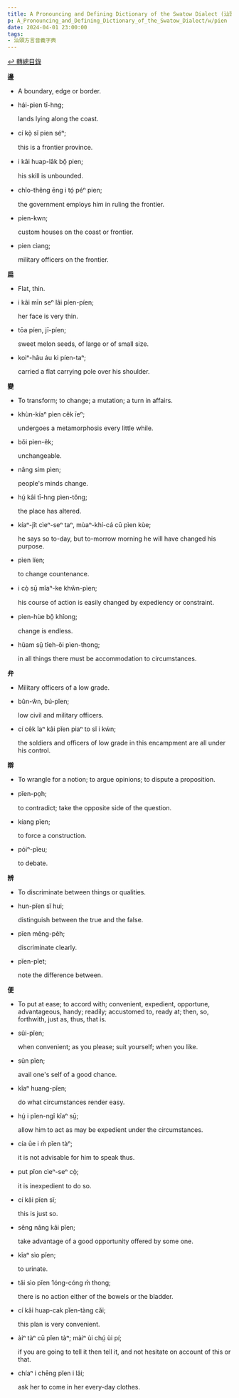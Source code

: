 ```yaml
---
title: A Pronouncing and Defining Dictionary of the Swatow Dialect (汕頭方言音義字典) / pien
p: A_Pronouncing_and_Defining_Dictionary_of_the_Swatow_Dialect/w/pien
date: 2024-04-01 23:00:00
tags: 
- 汕頭方言音義字典
---
```


[↩️ 轉總目錄](/A_Pronouncing_and_Defining_Dictionary_of_the_Swatow_Dialect)


**邊**
- A boundary, edge or border.

- hái-pien tī-hng;

  lands lying along the coast.

- cí kò̤ sĭ pien séⁿ;

  this is a frontier province.

- i kâi huap-lâk bô̤ pien;

  his skill is unbounded.

- chîo-thêng ēng i tó̤ péⁿ pien;

  the government employs him in ruling the frontier.

- pien-kwn;

  custom houses on the coast or frontier.

- pien cìang;

  military officers on the frontier.

**扁**
- Flat, thin.

- i kâi mīn seⁿ lâi píen-píen;

  her face is very thin.

- tōa píen, jī-píen;

  sweet melon seeds, of large or of small size.

- koiⁿ-hâu áu ki píen-taⁿ;

  carried a flat carrying pole over his shoulder.

**變**
- To transform; to change; a mutation; a turn in affairs.

- khùn-kíaⁿ pìen cêk īeⁿ;

  undergoes a metamorphosis every little while.

- bŏi pìen-êk;

  unchangeable.

- nâng sim pìen;

  people's minds change.

- hṳ́ kâi tī-hng pìen-tŏng;

  the place has altered.

- kíaⁿ-jît cìeⁿ-seⁿ taⁿ, mùaⁿ-khí-cá cū pìen kùe;

  he says so to-day, but to-morrow morning he will have changed his purpose.

- pìen líen;

  to change countenance.

- i cò̤ sṳ̄ mîaⁿ-ke khŵn-pìen;

  his course of action is easily changed by expediency or constraint.

- pìen-hùe bô̤ khîong;

  change is endless.

- hŭam sṳ̄ tîeh-ŏi pìen-thong;

  in all things there must be accommodation to circumstances.

**弁**
- Military officers of a low grade.

- bûn-ŵn, bú-pĭen;

  low civil and military officers.

- cí cêk îaⁿ kâi pĭen piaⁿ to sĭ i kẃn;

  the soldiers and officers of low grade in this encampment are all under his control.

**辯**
- To wrangle for a notion; to argue opinions; to dispute a proposition.

- pĭen-po̤h;

  to contradict; take the opposite side of the question.

- kíang pĭen;

  to force a construction.

- póiⁿ-pĭeu;

  to debate.

**辨**
- To discriminate between things or qualities.

- hun-pĭen sĭ hui;

  distinguish between the true and the false.

- pĭen mêng-pêh;

  discriminate clearly.

- pĭen-pîet;

  note the difference between.

**便**
- To put at ease; to accord with; convenient,  expedient, opportune, advantageous, handy; readily; accustomed to, ready at; then, so, forthwith, just as, thus, that is.

- sûi-pĭen;

  when convenient; as you please; suit yourself; when you like.

- sŭn pĭen;

  avail one's self of a good chance.

- kîaⁿ huang-pĭen;

  do what circumstances render easy.

- hṳ́ i pĭen-ngî kîaⁿ sṳ̄;

  allow him to act as may be expedient under the circumstances.

- cía ūe i m̄ pĭen tàⁿ;

  it is not advisable for him to speak thus.

- put pĭon cìeⁿ-seⁿ cò̤;

  it is inexpedient to do so.

- cí kâi pĭen sĭ;

  this is just so.

- sêng nâng kâi pĭen;

  take advantage of a good opportunity offered by some one.

- kîaⁿ sìo pĭen;

  to urinate.

- tăi sìo pĭen 1óng-cóng m̄ thong;

  there is no action either of the bowels or the bladder.

- cí kâi huap-cak pĭen-tàng căi;

  this plan is very convenient.

- àiⁿ tàⁿ cū pĭen tàⁿ; màiⁿ ùi chṳ́ ùi pí;

  if you are going to tell it then tell it, and not hesitate on account of this or that.

- chíaⁿ i chēng pĭen i lâi;

  ask her to come in her every-day clothes.